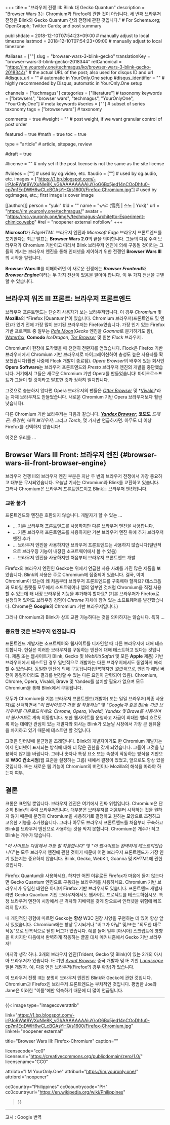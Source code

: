 +++
title = "브라우저 전쟁 III: Blink 대 Gecko Quantum"
description = "Browser Wars 3는 Chromium과 Firefox에 관한 것이 아닙니다. 세 번째 브라우저 전쟁은 Blink와 Gecko Quantum 간의 전쟁에 관한 것입니다."                                                    # For Schema.org; OpenGraph; Twitter Cards; and post summary

publishdate = 2018-12-10T07:54:23+09:00                                        # manually adjust to local timezone
lastmod = 2018-12-10T07:54:23+09:00                                        # manually adjust to local timezone

#aliases = [""]
slug = "browser-wars-3-blink-gecko"
translationKey = "browser-wars-3-blink-gecko-2018344"
relCanonical = "https://im.youronly.one/techmagus/ko/browser-wars-3-blink-gecko-2018344/"                                                   # the actual URL of the post; also used for disqus ID and url
#disqus_url = ""                                                    # automatic in YourOnly.One setup
#disqus_identifier = ""                                             # highly recommended by Disqus; automatic in YourOnly.One setup

channels = ["techmagus"]
categories = ["literature"]                                                   # taxonomy
keywords = ["browsers", "browser wars", "techmagus", "YourOnlyOne", "YourOnly.One"]                                                     # meta keywords
#series = [""]                                                       # subset of series taxonomy
tags = ["browserwars"]                                                         # taxonomy

comments = true
#weight = ""                                                        # post weight, if we want granular control of post order

featured = true
#math = true
toc = true

type = "article"                                                           # article, sitepage, review

#draft = true

#license = ""                                                       # only set if the post license is not the same as the site license

#videos = [""]                                                       # used by og:video, etc.
#audio = [""]                                                        # used by og:audio, etc.
images = ["https://1.bp.blogspot.com/-irPJoRWat9Y/XuNle8K_vGI/AAAAAAAAiuY/oG6Bx5jed14nCOoDhfu0-cp7m1EqDWH6wCLcBGAsYHQ/s1600/Firefox-Chromium.jpg"]                                                       # used by og:images, etc.; first image is cover image

[[authors]]
  person = "yuki"
  #id = ""
  name = "ᜌᜓᜃᜒ (雪亮 | 스노 | Yuki)"
  url = "https://im.youronly.one/techmagus/"
  avatar = "https://rsc.youronly.one/img/y/techmagus-Architetto-Esperiment-chimico.webp"
  #rel = "noopener external nofollow"
+++

**Microsoft**가 *EdgeHTML* 브라우저 엔진과 *Microsoft Edge* 브라우저 프론트엔드를 포기한다는 최근 발표는 **Browser Wars 2.0**의 끝을 의미합니다. 그들의 다음 주력 브라우저가 Chromium 기반이고 따라서 Blink 브라우저 엔진에 의해 구동될 것이라는 그들의 계시는 브라우저 엔진을 통해 인터넷을 제어하기 위한 전쟁인 **Browser Wars III**의 시작을 알립니다.

<!--more-->

**Browser Wars III**를 이해하려면 이 새로운 전쟁에는 ***Browser Frontend***와 ***Browser Engine***이라는 두 가지 전선이 있음을 알아야 합니다. 이 두 가지 전선을 구별할 수 있습니다.

## 브라우저 워즈 III 프론트: 브라우저 프론트엔드

브라우저 프론트엔드는 단순히 사용자가 보는 브라우저입니다. 이 경우 *Chromium* 및 **Mozilla**의 *Firefox [Quantum]*이 있습니다. Chromium 브라우저(프론트엔드 및 엔진)가 있기 전에 가장 많이 분기된 브라우저는 Firefox였습니다. 가장 인기 있는 Firefox 기반 프로젝트 중 일부는 *[Pale Moon](https://www.palemoon.org)*(*Gecko* 엔진을 *Goanna*로 분기하기도 함), *[Waterfox](https://www.waterfoxproject.org)*, **Comodo** *IceDragon*, *[Tor Browser](https://www.torproject.org/projects/torbrowser.html.en)* 및 원본 *Flock* 브라우저 .

Chromium이 현장에 도착했을 때 천천히 전환자를 얻었습니다. Flock은 Firefox 기반 브라우저에서 Chromium 기반 브라우저로 마이그레이션하여 충성도 높은 사용자를 확보했습니다(훨씬 나중에 Flock 개발이 종료됨). *Opera Browser*의 배후에 있는 회사인 **Opera Software**는 브라우저 프론트엔드와 *Presto* 브라우저 엔진의 개발을 중단했습니다. 거기에서 그들은 새로운 Chromium 기반 Opera를 만들었습니다! 마이크로소프트가 그들이 할 것이라고 발표한 것과 정확히 일치합니다.

그것으로 충분하지 않다면 Opera 브라우저의 팬들은 *[Otter Browser](https://otter-browser.org)* 및 *[Vivaldi](https://vivaldi.com)*라는 자체 브라우저도 만들었습니다. 새로운 Chromium 기반 Opera 브라우저보다 훨씬 낫습니다).

다른 Chromium 기반 브라우저는 다음과 같습니다. ***[Yandex Browser](https://browser.yandex.com)***; **코모도** *드래곤*; *용감한*; *에픽 브라우저*; 그리고 *Torch*, 몇 가지만 언급하자면. 아무도 더 이상 Firefox를 선택하지 않습니다!

이것은 우리를 …

## Browser Wars III Front: 브라우저 엔진 {#browser-wars-iii-front-browser-engine}

브라우저 전쟁 III의 브라우저 엔진 부분은 지난 두 번의 브라우저 전쟁에서 가장 중요하고 대부분 무시되었습니다. 오늘날 기사는 Chromium과 Blink를 교환하고 있습니다. 그러나 Chromium은 브라우저 프론트엔드이고 Blink는 브라우저 엔진입니다.

### 교환 불가

프론트엔드와 엔진은 호환되지 않습니다. 개발자가 할 수 있는 ...

- … 기존 브라우저 프론트엔드를 사용하지만 다른 브라우저 엔진을 사용합니다.
- … 기존 브라우저 프론트엔드를 사용하지만 기본 브라우저 엔진 위에 추가 브라우저 엔진 추가
- … 브라우저 엔진을 사용하지만 브라우저 프론트엔드는 사용하지 않습니다(일반적으로 브라우징 기능이 내장된 소프트웨어에서 볼 수 있음)
- … 브라우저 엔진을 사용하지만 처음부터 브라우저 프론트엔드 개발

Firefox의 브라우저 엔진인 Gecko는 위에서 언급한 사용 사례를 가진 많은 제품을 보았습니다. Blink의 사용은 주로 Chromium에 집중되어 있습니다. 결국, 이미 Chromium이 있는데 왜 처음부터 브라우저 프론트엔드를 구축해야 할까요? 데스크톱과 모바일 플랫폼 모두에서 소프트웨어나 앱의 일부인 것처럼 Chromium을 직접 사용할 수 있는데 왜 내장 브라우징 기능을 추가해야 할까요? (기본 브라우저가 Firefox로 설정되어 있어도 브라우징 경험이 *Chrome* 자체에 잠겨 있는 소프트웨어를 발견했습니다. Chrome은 **Google**의 Chromium 기반 브라우저입니다.)

그러나 Chromium과 Blink가 상호 교환 가능하다는 것을 의미하지는 않습니다. 특히 ...

### 중요한 것은 브라우저 엔진입니다

프론트엔드 개발자는 소프트웨어와 웹사이트를 디자인할 때 다른 브라우저에 대해 테스트합니다. 현실은 이러한 브라우저를 구동하는 엔진에 대해 테스트하고 있다는 것입니다. 제품 또는 웹사이트가 Blink, Gecko 및 *WebKit*(*Safari* 및 모든 **Apple** 제품) 기반 브라우저에서 테스트된 경우 일반적으로 개발자는 다른 브라우저에서도 동일하게 해석할 수 있습니다. 동일한 엔진에 의해 구동됩니다(반복하지만 *일반적으로*, 엔진과 해당 버전이 동일하더라도 결과를 변경할 수 있는 다른 요인이 관련되어 있음). Chromium, Chrome, Opera, Vivaldi, Brave 및 Yandex를 설치할 필요가 없으며 모두 Chromium을 통해 Blink에서 구동됩니다.

모두가 Chromium을 기본 브라우저 프론트엔드(개발자) 또는 일일 브라우저(최종 사용자)로 선택하면서 "*이 웹사이트가 가장 잘 작동하는*" 및 "*Google과 같은 Blink 기반 브라우저를 다운로드하세요. Chrome, Opera, Vivaldi, Yandex 및 Brave를 사용하여 이 웹사이트*로 계속 이동합니다. 또한 웹사이트를 운영하고 자금이 최대한 빨리 흐르도록 하는 데에만 관심이 있는 개발자와 회사는 Blink가 오늘날 시장에서 가장 큰 점유율을 차지하고 있기 때문에 테스트만 할 것입니다.

그것은 인터넷에 불균형을 초래합니다. Blink의 개발자이기도 한 Chromium 개발자는 이제 인터넷이 표시되는 방식에 대해 더 많은 권한을 갖게 되었습니다. 그들이 그것을 남용하지 않기를 바랍니다. 그러나 숫자나 특정 요소 또는 속성이 작동하는 방식을 기반으로 **W3C 컨소시엄**(웹 표준을 설정하는 그룹) 내에서 결정이 있었고, 앞으로도 항상 있을 것입니다. 또는 새로운 웹 기능이 Chromium의 버전이나 Mozilla의 해석을 따라야 하는지 여부.

## 결론

크롬은 표면일 뿐입니다. 브라우저 엔진은 여기에서 진짜 위험입니다. Chromium은 단순히 Blink의 주력 브라우저입니다. 대부분은 브라우저를 처음부터 시작하는 것을 원하지 않기 때문에 분명히 Chromium을 사용하기로 결정하고 원하는 모양으로 조정하고 고유한 기능을 추가했습니다. 그러나 아무도 브라우저 프론트엔드를 처음부터 구축하고 Blink를 브라우저 엔진으로 사용하는 것을 막지 못합니다. Chromium은 개수가 적고 Blink는 개수가 많습니다.

"*이 사이트는 다음에서 가장 잘 작동합니다*" 및 "*이 웹사이트는 완벽하게 테스트되었습니다*"는 모두 브라우저 엔진에 관한 것이기 때문에 어떤 브라우저 프론트엔드가 가장 인기 있는지는 중요하지 않습니다. Blink, Gecko, WebKit, Goanna 및 *KHTML*에 관한 것입니다.

Firefox Quantum을 사용하세요. 하지만 어떤 이유로든 Firefox가 마음에 들지 않는다면 Gecko Quantum 엔진으로 구동되는 브라우저를 사용하세요. Chromium 기반 브라우저가 유일한 대안은 아니며 Firefox 기반 브라우저도 있습니다. 프론트엔드 개발자라면 Gecko Quantum 기반 브라우저에서도 웹사이트 프로젝트를 테스트하십시오. 특정 브라우저 엔진이 시장에서 큰 격차와 지배력을 갖게 함으로써 인터넷을 위험에 빠뜨리지 맙시다.

내 개인적인 경험에 따르면 Gecko는 **항상** W3C 권장 사양을 구현하는 데 있어 항상 앞서 있었습니다. Chromium에는 항상 무시되거나 "버그가 아님" 및/또는 "의도한 대로 작동"으로 반복적으로 닫힌 버그가 있습니다. 예를 들어 일부 [아시아] 스크립트에 영향을 미치지만 다음에서 완벽하게 작동하는 글꼴 대체 메커니즘에서 Gecko 기반 브라우저!

마지막 생각 하나. 3개의 브라우저 엔진(Trident, Gecko 및 Blink)이 있는 2개의 아시아 브라우저가 있습니다. IE 기반 *[Avant Browser](http://www.avantbrowser.com)* 중국 개발자 및 IE 기반 *[Lunascape](https://www.lunascape.tv)* 일본 개발자. 예, 다중 엔진 브라우저(Firefox의 경우 확장)가 있습니다.

이 브라우저 전쟁 III는 분명히 브라우저 엔진인 Blink와 Gecko에 관한 것입니다. Chromium과 Firefox인 브라우저 프론트엔드는 부차적인 것입니다. 평범한 Joe와 Jane은 이러한 "이름"에만 익숙하기 때문에 더 많이 언급됩니다.

---

{{< image
  type="imagecoverattrib"

  link="https://1.bp.blogspot.com/-irPJoRWat9Y/XuNle8K_vGI/AAAAAAAAiuY/oG6Bx5jed14nCOoDhfu0-cp7m1EqDWH6wCLcBGAsYHQ/s1600/Firefox-Chromium.jpg"
  linkrel="noopener external"

  title="Browser Wars III: Firefox-Chromium"
  caption=""

  licensecode="cc0"
  licenseurl="https://creativecommons.org/publicdomain/zero/1.0/"
  licensename="CC0"

  attribto="I'M YourOnly.One"
  attriburl="https://im.youronly.one/"
  attribrel="noopener"

  cc0country="Philippines"
  cc0countrycode="PH"
  cc0countryurl="https://en.wikipedia.org/wiki/Philippines"
>}}

---

고시 : Google 번역
